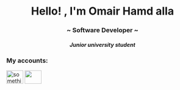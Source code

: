 <h1 align="middle">Hello! , I'm Omair Hamd alla</h1>
<h3  align="middle">~ Software Developer ~</h3>
<h5 align="middle">Junior university student</h5>

<h3 align="left">My accounts: </h3>

<div>
<a href="https://www.linkedin.com/in/omair-hamd-alla-844a74246" target="blank"> <img align="center" src="https://raw.githubusercontent.com/rahuldkjain/github-profile-readme-generator/master/src/images/icons/Social/linked-in-alt.svg" alt=" something" height="35" width="44" /></a>
<a href="https://www.instagram.com/omair.ha/" target="blank"> <img align="center" src="https://raw.githubusercontent.com/rahuldkjain/github-profile-readme-generator/master/src/images/icons/Social/instagram.svg" height="35" width="44"/> </a>
</div>
